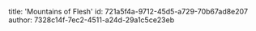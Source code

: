 title: 'Mountains of Flesh'
id: 721a5f4a-9712-45d5-a729-70b67ad8e207
author: 7328c14f-7ec2-4511-a24d-29a1c5ce23eb
